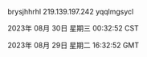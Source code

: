 brysjhhrhl 219.139.197.242 yqqlmgsycl

2023年 08月 30日 星期三 00:32:52 CST

2023年 08月 29日 星期二 16:32:52 GMT
